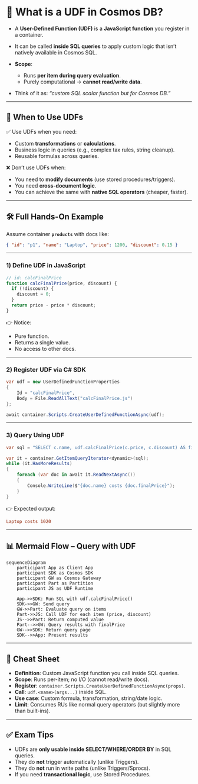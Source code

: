# 🧠 What is a UDF in Cosmos DB?

- A **User-Defined Function (UDF)** is a **JavaScript function** you register in a container.
- It can be called **inside SQL queries** to apply custom logic that isn’t natively available in Cosmos SQL.
- **Scope**:

  - Runs **per item during query evaluation**.
  - Purely computational → **cannot read/write data**.

- Think of it as: _“custom SQL scalar function but for Cosmos DB.”_

---

## 🧭 When to Use UDFs

✅ Use UDFs when you need:

- Custom **transformations** or **calculations**.
- Business logic in queries (e.g., complex tax rules, string cleanup).
- Reusable formulas across queries.

❌ Don’t use UDFs when:

- You need to **modify documents** (use stored procedures/triggers).
- You need **cross-document logic**.
- You can achieve the same with **native SQL operators** (cheaper, faster).

---

## 🛠️ Full Hands-On Example

Assume container **`products`** with docs like:

```json
{ "id": "p1", "name": "Laptop", "price": 1200, "discount": 0.15 }
```

---

### 1) Define UDF in JavaScript

```javascript
// id: calcFinalPrice
function calcFinalPrice(price, discount) {
  if (!discount) {
    discount = 0;
  }
  return price - price * discount;
}
```

👉 Notice:

- Pure function.
- Returns a single value.
- No access to other docs.

---

### 2) Register UDF via C# SDK

```csharp
var udf = new UserDefinedFunctionProperties
{
    Id = "calcFinalPrice",
    Body = File.ReadAllText("calcFinalPrice.js")
};

await container.Scripts.CreateUserDefinedFunctionAsync(udf);
```

---

### 3) Query Using UDF

```csharp
var sql = "SELECT c.name, udf.calcFinalPrice(c.price, c.discount) AS finalPrice FROM c";

var it = container.GetItemQueryIterator<dynamic>(sql);
while (it.HasMoreResults)
{
    foreach (var doc in await it.ReadNextAsync())
    {
        Console.WriteLine($"{doc.name} costs {doc.finalPrice}");
    }
}
```

👉 Expected output:

```ini
Laptop costs 1020
```

---

## 📊 Mermaid Flow – Query with UDF

```mermaid
sequenceDiagram
    participant App as Client App
    participant SDK as Cosmos SDK
    participant GW as Cosmos Gateway
    participant Part as Partition
    participant JS as UDF Runtime

    App->>SDK: Run SQL with udf.calcFinalPrice()
    SDK->>GW: Send query
    GW->>Part: Evaluate query on items
    Part->>JS: Call UDF for each item (price, discount)
    JS-->>Part: Return computed value
    Part-->>GW: Query results with finalPrice
    GW-->>SDK: Return query page
    SDK-->>App: Present results
```

---

## 🧩 Cheat Sheet

- **Definition**: Custom JavaScript function you call inside SQL queries.
- **Scope**: Runs per-item; no I/O (cannot read/write docs).
- **Register**: `container.Scripts.CreateUserDefinedFunctionAsync(props)`.
- **Call**: `udf.<name>(args...)` inside SQL.
- **Use case**: Custom formula, transformation, string/date logic.
- **Limit**: Consumes RUs like normal query operators (but slightly more than built-ins).

---

## ✅ Exam Tips

- UDFs are **only usable inside SELECT/WHERE/ORDER BY** in SQL queries.
- They do **not** trigger automatically (unlike Triggers).
- They do **not** run in write paths (unlike Triggers/Sprocs).
- If you need **transactional logic**, use Stored Procedures.
